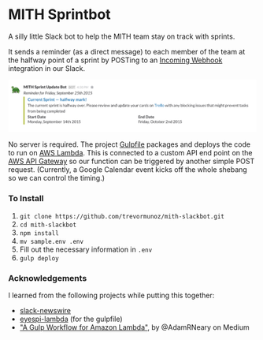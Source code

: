 # MITH Sprintbot

A silly little Slack bot to help the MITH team stay on track with sprints.

It sends a reminder (as a direct message) to each member of the
team at the halfway point of a sprint by POSTing to an [Incoming Webhook](https://api.slack.com/incoming-webhooks) integration in our Slack.

![](screenshot.png)

No server is required. The project [Gulpfile](https://github.com/trevormunoz/mith-slackbot/blob/master/gulpfile.js) packages and deploys the code to run on [AWS Lambda](https://aws.amazon.com/lambda/). This is connected to a custom API end point on the [AWS API Gateway](https://aws.amazon.com/api-gateway/) so our function can be triggered by another simple POST request. (Currently, a Google Calendar event kicks off the whole shebang so we can control the timing.)

### To Install
1. `git clone https://github.com/trevormunoz/mith-slackbot.git`
2. `cd mith-slackbot`
3. `npm install`
4. `mv sample.env .env`
5. Fill out the necessary information in `.env`
6. `gulp deploy`

### Acknowledgements
I learned from the following projects while putting this together:

* [slack-newswire](https://github.com/aendrew/slack-newswire)
* [eyespi-lambda](https://github.com/bennettrogers/eyespi-lambda) (for the gulpfile)
* ["A Gulp Workflow for Amazon Lambda"](https://medium.com/@AdamRNeary/a-gulp-workflow-for-amazon-lambda-61c2afd723b6), by @AdamRNeary on Medium
